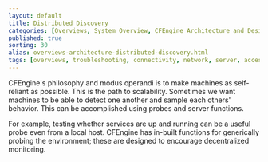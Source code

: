 ```yaml
---
layout: default
title: Distributed Discovery
categories: [Overviews, System Overview, CFEngine Architecture and Design, Distributed Discovery]
published: true
sorting: 30
alias: overviews-architecture-distributed-discovery.html
tags: [overviews, troubleshooting, connectivity, network, server, access, remote, keys, encryption, security]
---
```


CFEngine's philosophy and modus operandi is to make machines as self-reliant 
as possible. This is the path to scalability. Sometimes we want machines to be 
able to detect one another and sample each others' behavior. This can be 
accomplished using probes and server functions.

For example, testing whether services are up and running can be a useful probe 
even from a local host. CFEngine has in-built functions for generically 
probing the environment; these are designed to encourage decentralized 
monitoring.
